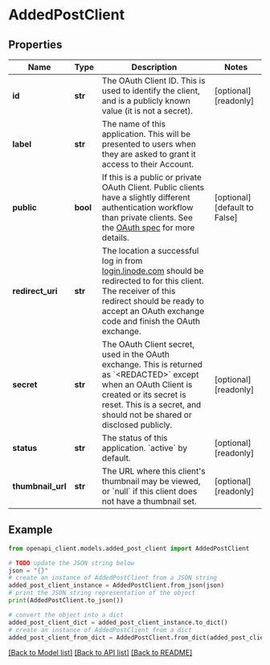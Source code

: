 # AddedPostClient


## Properties

Name | Type | Description | Notes
------------ | ------------- | ------------- | -------------
**id** | **str** | The OAuth Client ID.  This is used to identify the client, and is a publicly known value (it is not a secret). | [optional] [readonly] 
**label** | **str** | The name of this application.  This will be presented to users when they are asked to grant it access to their Account. | 
**public** | **bool** | If this is a public or private OAuth Client.  Public clients have a slightly different authentication workflow than private clients.  See the [OAuth spec](https://oauth.net/2/) for more details. | [optional] [default to False]
**redirect_uri** | **str** | The location a successful log in from [login.linode.com](https://login.linode.com) should be redirected to for this client.  The receiver of this redirect should be ready to accept an OAuth exchange code and finish the OAuth exchange. | 
**secret** | **str** | The OAuth Client secret, used in the OAuth exchange.  This is returned as &#x60;&lt;REDACTED&gt;&#x60; except when an OAuth Client is created or its secret is reset.  This is a secret, and should not be shared or disclosed publicly. | [optional] [readonly] 
**status** | **str** | The status of this application.  &#x60;active&#x60; by default. | [optional] [readonly] 
**thumbnail_url** | **str** | The URL where this client&#39;s thumbnail may be viewed, or &#x60;null&#x60; if this client does not have a thumbnail set. | [optional] [readonly] 

## Example

```python
from openapi_client.models.added_post_client import AddedPostClient

# TODO update the JSON string below
json = "{}"
# create an instance of AddedPostClient from a JSON string
added_post_client_instance = AddedPostClient.from_json(json)
# print the JSON string representation of the object
print(AddedPostClient.to_json())

# convert the object into a dict
added_post_client_dict = added_post_client_instance.to_dict()
# create an instance of AddedPostClient from a dict
added_post_client_from_dict = AddedPostClient.from_dict(added_post_client_dict)
```
[[Back to Model list]](../README.md#documentation-for-models) [[Back to API list]](../README.md#documentation-for-api-endpoints) [[Back to README]](../README.md)


